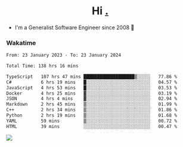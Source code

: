 <h1 align="center">Hi <a href="https://www.hackerrank.com/erasmosaraujo">.</a></h1>
 
- I'm a Generalist Software Engineer  since 2008 🚀
<!--  
<p align="left">
  <a href="https://github.com/erasmosoares/github-readme-stats">
    <img
      align="center"
      src="https://github-readme-stats.vercel.app/api/top-langs/?username=erasmosoares&theme=radical&layout=compact"
    />
  </a>
  <a href="https://github.com/erasmosoares/github-readme-stats">
    [![Harlok's WakaTime stats](https://github-readme-stats.vercel.app/api/wakatime?username=ffflabs)](https://github.com/anuraghazra/github-readme-stats)
  </a>
</p>

<!--
 ### Repo 
 
<p align="left">
 <a href="https://github.com/erasmosoares/github-readme-stats">
    <img
      align="center"
      height="165"
      src="https://github-readme-stats.vercel.app/api/pin?username=erasmosoares&repo=sample-node&title_color=fff&icon_color=f9f9f9&text_color=9f9f9f&bg_color=151515"
    />
  </a>
  <a href="https://github.com/erasmosoares/github-readme-stats">
    <img
      align="center"
      height="165"
      src="https://github-readme-stats.vercel.app/api/pin?username=erasmosoares&repo=sample-node&title_color=fff&icon_color=f9f9f9&text_color=9f9f9f&bg_color=151515"
    />
  </a>
</p>
-->

 ### Wakatime 

<!--START_SECTION:waka-->

```txt
From: 23 January 2023 - To: 23 January 2024

Total Time: 138 hrs 16 mins

TypeScript   107 hrs 47 mins ███████████████████▒░░░░░   77.86 %
C#           6 hrs 19 mins   █░░░░░░░░░░░░░░░░░░░░░░░░   04.57 %
JavaScript   4 hrs 53 mins   █░░░░░░░░░░░░░░░░░░░░░░░░   03.53 %
Docker       4 hrs 25 mins   ▓░░░░░░░░░░░░░░░░░░░░░░░░   03.19 %
JSON         4 hrs 4 mins    ▓░░░░░░░░░░░░░░░░░░░░░░░░   02.94 %
Markdown     2 hrs 45 mins   ▒░░░░░░░░░░░░░░░░░░░░░░░░   01.99 %
C++          2 hrs 34 mins   ▒░░░░░░░░░░░░░░░░░░░░░░░░   01.86 %
Python       2 hrs 19 mins   ▒░░░░░░░░░░░░░░░░░░░░░░░░   01.68 %
YAML         59 mins         ▒░░░░░░░░░░░░░░░░░░░░░░░░   00.72 %
HTML         39 mins         ░░░░░░░░░░░░░░░░░░░░░░░░░   00.47 %
```

<!--END_SECTION:waka-->

![](https://komarev.com/ghpvc/?username=erasmosoares&color=brightgreen)
